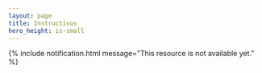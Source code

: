 ```yaml
---
layout: page
title: Instructivos
hero_height: is-small
---
```



<!---
Agregar arriba cuando esté listo
gallery: instructivos
--->

{% include notification.html message="This resource is not available yet." %}